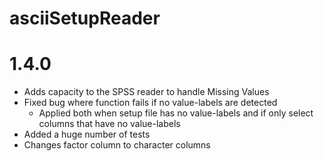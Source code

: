 # asciiSetupReader

# 1.4.0
+ Adds capacity to the SPSS reader to handle Missing Values    
+ Fixed bug where function fails if no value-labels are detected
    + Applied both when setup file has no value-labels and if only select columns that have no value-labels    
+ Added a huge number of tests    
+ Changes factor column to character columns

